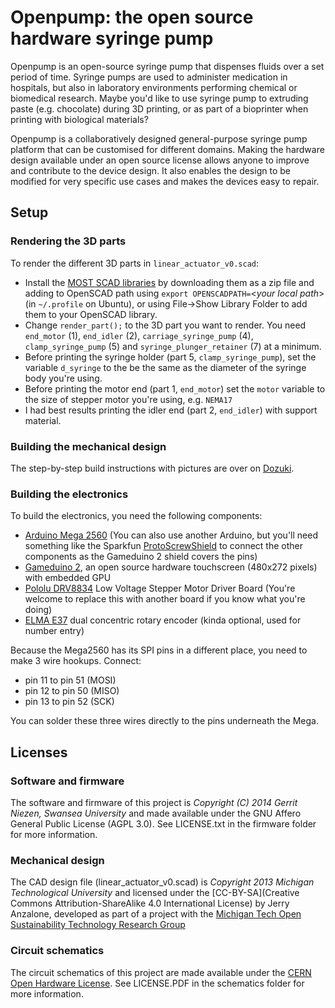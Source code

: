 # Openpump: the open source hardware syringe pump

Openpump is an open-source syringe pump that dispenses fluids over a set period of time. Syringe pumps are used to administer medication in hospitals, but also in laboratory environments performing chemical or biomedical research. Maybe you'd like to use syringe pump to extruding paste (e.g. chocolate) during 3D printing, or as part of a bioprinter when printing with biological materials?

Openpump is a collaboratively designed general-purpose syringe pump platform that can be customised for different domains. Making the hardware design available under an open source license allows anyone to improve and contribute to the device design. It also enables the design to be modified for very specific use cases and makes the devices easy to repair.

## Setup

### Rendering the 3D parts
To render the different 3D parts in `linear_actuator_v0.scad`:
* Install the [MOST SCAD libraries](https://github.com/mtu-most/most-scad-libraries) by downloading them as a zip file and adding to OpenSCAD path using `export OPENSCADPATH=`<*your local path*> (in `~/.profile` on Ubuntu), or using File->Show Library Folder to add them to your OpenSCAD library.
* Change `render_part();` to the 3D part you want to render. You need `end_motor` (1), `end_idler` (2), `carriage_syringe_pump` (4), `clamp_syringe_pump` (5) and `syringe_plunger_retainer` (7) at a minimum.
* Before printing the syringe holder (part 5, `clamp_syringe_pump`), set the variable `d_syringe` to the be the same as the diameter of the syringe body you're using.
* Before printing the motor end (part 1, `end_motor`) set the `motor` variable to the size of stepper motor you're using, e.g. `NEMA17`
* I had best results printing the idler end (part 2, `end_idler`) with support material.

### Building the mechanical design
The step-by-step build instructions with pictures are over on [Dozuki](http://openpump.dozuki.com/c/Build_instructions).

### Building the electronics
To build the electronics, you need the following components:
* [Arduino Mega 2560](http://arduino.cc/en/Main/ArduinoBoardMega2560) (You can also use another Arduino, but you'll need something like the Sparkfun [ProtoScrewShield](https://www.sparkfun.com/products/9729) to connect the other components as the Gameduino 2 shield covers the pins)
* [Gameduino 2](http://excamera.com/sphinx/gameduino2/), an open source hardware touchscreen (480x272 pixels) with embedded GPU
* [Pololu DRV8834](http://www.pololu.com/product/2134) Low Voltage Stepper Motor Driver Board (You're welcome to replace this with another board if you know what you're doing)
* [ELMA E37](http://www.leobodnar.com/shop/index.php?main_page=product_info&cPath=75&products_id=196) dual concentric rotary encoder (kinda optional, used for number entry)

Because the Mega2560 has its SPI pins in a different place, you need to make 3 wire hookups. Connect:
- pin 11 to pin 51 (MOSI)
- pin 12 to pin 50 (MISO)
- pin 13 to pin 52 (SCK)

You can solder these three wires directly to the pins underneath the Mega.


## Licenses

### Software and firmware
The software and firmware of this project is *Copyright (C) 2014  Gerrit Niezen, Swansea University* and made available under the GNU Affero General Public License (AGPL 3.0). See LICENSE.txt in the firmware folder for more information.

### Mechanical design
The CAD design file (linear_actuator_v0.scad) is *Copyright 2013 Michigan Technological University* and licensed under the [CC-BY-SA](Creative Commons Attribution-ShareAlike 4.0 International License) by Jerry Anzalone, developed as part of a project with the [Michigan Tech Open Sustainability Technology Research Group](http://www.appropedia.org/Category:MOST)

### Circuit schematics
The circuit schematics of this project are made available under the [CERN Open Hardware License](http://www.ohwr.org/projects/cernohl/wiki). See LICENSE.PDF in the schematics folder for more information.